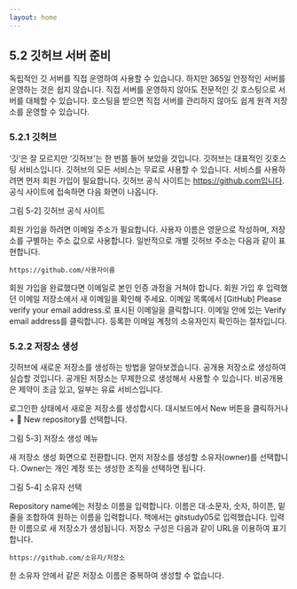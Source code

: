 ```yaml
---
layout: home
---
```

## 5.2 깃허브 서버 준비
독립적인 깃 서버를 직접 운영하여 사용할 수 있습니다. 하지만 365일 안정적인 서버를 운영하는 것은 쉽지 않습니다. 직접 서버를 운영하지 않아도 전문적인 깃 호스팅으로 서버를 대체할 수 있습니다. 호스팅을 받으면 직접 서버를 관리하지 않아도 쉽게 원격 저장소를 운영할 수 있습니다.  

### 5.2.1 깃허브
‘깃’은 잘 모르지만 ‘깃허브’는 한 번쯤 들어 보았을 것입니다. 깃허브는 대표적인 깃호스팅 서비스입니다. 깃허브의 모든 서비스는 무료로 사용할 수 있습니다. 서비스를 사용하려면 먼저 회원 가입이 필요합니다. 깃허브 공식 사이트는 https://github.com입니다. 공식 사이트에 접속하면 다음 화면이 나옵니다.  

그림 5-2] 깃허브 공식 사이트


회원 가입을 하려면 이메일 주소가 필요합니다. 사용자 이름은 영문으로 작성하며, 저장소를 구별하는 주소 값으로 사용합니다. 일반적으로 개별 깃허브 주소는 다음과 같이 표현합니다.  

```
https://github.com/사용자이름
```

회원 가입을 완료했다면 이메일로 본인 인증 과정을 거쳐야 합니다. 회원 가입 후 입력했던 이메일 저장소에서 새 이메일을 확인해 주세요. 이메일 목록에서 [GitHub] Please verify your email address.로 표시된 이메일을 클릭합니다. 이메일 안에 있는 Verify email address를 클릭합니다. 등록한 이메일 계정의 소유자인지 확인하는 절차입니다.  

### 5.2.2 저장소 생성
깃허브에 새로운 저장소를 생성하는 방법을 알아보겠습니다. 공개용 저장소로 생성하여 실습할 것입니다. 공개된 저장소는 무제한으로 생성해서 사용할 수 있습니다. 비공개용은 제약이 조금 있고, 일부는 유료 서비스입니다.  

로그인한 상태에서 새로운 저장소를 생성합시다. 대시보드에서 New 버튼을 클릭하거나 +  New repository를 선택합니다.

그림 5-3] 저장소 생성 메뉴
 

새 저장소 생성 화면으로 전환합니다. 먼저 저장소를 생성할 소유자(owner)를 선택합니다. Owner는 개인 계정 또는 생성한 조직을 선택하면 됩니다.

그림 5-4] 소유자 선택 

Repository name에는 저장소 이름을 입력합니다. 이름은 대·소문자, 숫자, 하이픈, 밑줄을 조합하여 원하는 이름을 입력합니다. 책에서는 gitstudy05로 입력했습니다. 입력한 이름으로 새 저장소가 생성됩니다. 저장소 구성은 다음과 같이 URL을 이용하여 표기합니다.  

```
https://github.com/소유자/저장소
```

한 소유자 안에서 같은 저장소 이름은 중복하여 생성할 수 없습니다.  

<br><br>